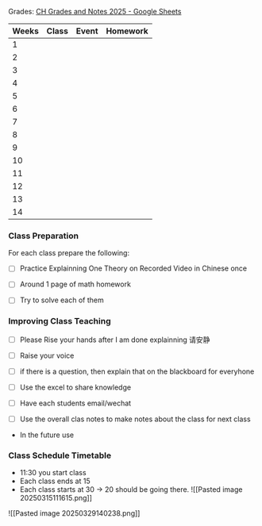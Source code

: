 

Grades: 
[CH Grades and Notes 2025 - Google Sheets](https://docs.google.com/spreadsheets/d/1pHGE5I9ZD25P9_zb95WPPX9UCYTkNMPPGbCZgqJ6v5Q/edit?gid=0#gid=0)

| Weeks | Class | Event | Homework |
| ----- | ----- | ----- | -------- |
| 1     |       |       |          |
| 2     |       |       |          |
| 3     |       |       |          |
| 4     |       |       |          |
| 5     |       |       |          |
| 6     |       |       |          |
| 7     |       |       |          |
| 8     |       |       |          |
| 9     |       |       |          |
| 10    |       |       |          |
| 11    |       |       |          |
| 12    |       |       |          |
| 13    |       |       |          |
| 14    |       |       |          |


### Class Preparation

For each class prepare the following:

- [ ] Practice Explainning One Theory on Recorded Video in Chinese once
- [ ] Around 1 page of math  homework
- [ ] Try to solve each of them


### Improving Class Teaching

- [ ] Please Rise your hands after I am done explainning 请安静
- [ ] Raise your voice
- [ ] if there is a question, then explain that on the blackboard for everyhone
- [ ] Use the excel to share knowledge
- [ ] Have each students email/wechat
- [ ] Use the overall clas notes to make  notes about the class for next class


- In the future use 


### Class Schedule Timetable

- 11:30 you start class
- Each class ends at 15
- Each class starts at 30 -> 20 should be going there. 
![[Pasted image 20250315111615.png]]





![[Pasted image 20250329140238.png]]